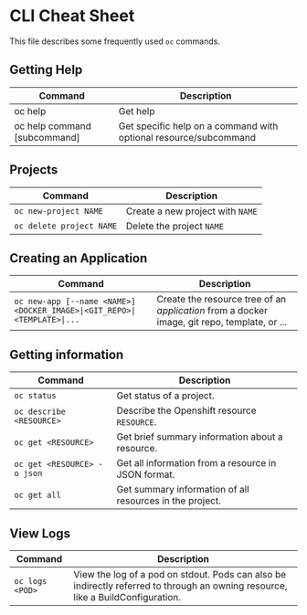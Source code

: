 # CLI Cheat Sheet
This file describes some frequently used `oc` commands.

## Getting Help
Command | Description
--------| -----------
oc help | Get help
oc help command [subcommand] | Get specific help on a command with optional resource/subcommand

## Projects
Command | Description
--------| -----------
`oc new-project NAME` | Create a new project with `NAME`
`oc delete project NAME` | Delete the project `NAME`

## Creating an Application
Command | Description
--------| -----------
`oc new-app [--name <NAME>] <DOCKER_IMAGE>\|<GIT_REPO>\|<TEMPLATE>\|...` | Create the resource tree of an _application_ from a docker image, git repo, template, or ...


## Getting information
Command | Description
--------| -----------
`oc status` | Get status of a project.
`oc describe <RESOURCE>` | Describe the Openshift resource `RESOURCE`.
`oc get <RESOURCE>` | Get brief summary information about a resource.
`oc get <RESOURCE> -o json` | Get all information from a resource in JSON format.
`oc get all` | Get summary information of all resources in the project.


## View Logs
Command | Description
--------| -----------
`oc logs <POD>` | View the log of a pod on stdout. Pods can also be indirectly referred to through an owning resource, like a BuildConfiguration.


